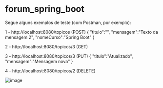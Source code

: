 # forum_spring_boot

Segue alguns exemplos de teste (com Postman, por exemplo):

1 - http://localhost:8080/topicos (POST)
    {
    "titulo":"",
    "mensagem":"Texto da mensagem 2",
    "nomeCurso":"Spring Boot"
    }
    
2 - http://localhost:8080/topicos/3 (GET)

3 - http://localhost:8080/topicos/3 (PUT)
    {
    "titulo":"Atualizado",
    "mensagem":"Mensagem nova"
    }
    
4 - http://localhost:8080/topicos/2 (DELETE)



![image](https://user-images.githubusercontent.com/97981213/149999964-c35f3a4b-f6e2-4e64-8ef6-5cbc3af45257.png)
